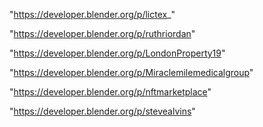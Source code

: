 "https://developer.blender.org/p/lictex_"

"https://developer.blender.org/p/ruthriordan"

"https://developer.blender.org/p/LondonProperty19"

"https://developer.blender.org/p/Miraclemilemedicalgroup"

"https://developer.blender.org/p/nftmarketplace"

"https://developer.blender.org/p/stevealvins"

